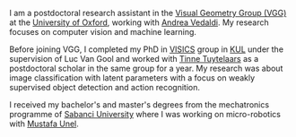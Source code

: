I am a postdoctoral research assistant in the [Visual Geometry Group (VGG)](http://www.robots.ox.ac.uk/~vgg/) at the [University of Oxford](http://www.ox.ac.uk/), working with [Andrea Vedaldi](http://www.robots.ox.ac.uk/~vedaldi/). My research focuses on computer vision and machine learning.

Before joining VGG, I completed my PhD in [VISICS](http://www.esat.kuleuven.be/psi) group in [KUL](http://www.kuleuven.be/kuleuven/) under the supervision of Luc Van Gool and worked with [Tinne Tuytelaars](http://homes.esat.kuleuven.be/~tuytelaa/) as a postdoctoral scholar in the same group for a year. My research was about image classification with latent parameters with a focus on weakly supervised object detection and action recognition.

I received my bachelor's and master's degrees from the mechatronics programme of [Sabanci University](http://www.sabanciuniv.edu/) where I was working on micro-robotics with [Mustafa Unel](http://people.sabanciuniv.edu/munel/).
